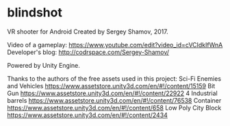 # blindshot
VR shooter for Android
Created by Sergey Shamov, 2017.

Video of a gameplay: https://www.youtube.com/edit?video_id=cVCIdkIfWnA
Developer's blog: http://codrspace.com/Sergey-Shamov/

Powered by Unity Engine.

Thanks to the authors of the free assets used in this project:
Sci-Fi Enemies and Vehicles https://www.assetstore.unity3d.com/en/#!/content/15159
Bit Gun                     https://www.assetstore.unity3d.com/en/#!/content/22922
4 Industrial barrels        https://www.assetstore.unity3d.com/en/#!/content/76538
Container                   https://www.assetstore.unity3d.com/en/#!/content/658
Low Poly City Block         https://www.assetstore.unity3d.com/en/#!/content/2434
